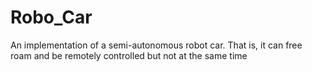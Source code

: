 # Robo_Car
An implementation of a semi-autonomous robot car.
That is, it can free roam and be remotely controlled but not at the same time
